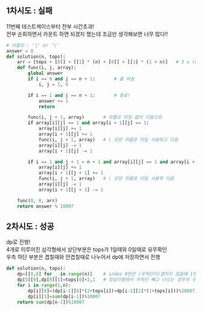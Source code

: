 ## 1차시도  : 실패
11번째 테스트케이스부터 전부 시간초과!<br/> 
전부 순회하면서 카운트 하면 되겠지 했는데
조금만 생각해보면 너무 많다!!
```python
# 마름모 : '|' or '\'
answer = 0
def solution(n, tops):
    arr = [tops + [0]] + [[1] * (n) + [0]] + [[1] * (1 + n)]   # 3 x (n+1) 리스트
    def func(i, j, array):
        global answer
        if i == 0 and j == n + 1:       # 줄 바꿈
            i, j = 1, 0

        if i == 1 and j == n + 1:       # 종료!
            answer += 1
            return

        func(i, j + 1, array)       # 마름모 타일 없이 다음으로 
        if array[i][j] == 1 and array[i + 1][j] == 1:
            array[i][j] += 1
            array[i + 1][j] += 1
            func(i, j + 1, array)   # | 모양 마름모 타일 사용하고 다음
            array[i][j] -= 1
            array[i + 1][j] -= 1

        if i == 1 and j + 1 < n + 1 and array[i][j] == 1 and array[i + 1][j + 1] == 1:
            array[i][j] += 1
            array[i + 1][j + 1] += 1
            func(i, j + 1, array)   # \ 모양 마름모 타일 사용학 다음
            array[i][j] -= 1
            array[i + 1][j + 1] -= 1

    func(0, 0, arr)
    return answer % 10007
```


## 2차시도  : 성공

dp로 진행!<br/> 
4개로 이루어진 삼각형에서 상단부분은 tops가 1일때와 0일때로 유무확인<br/>
우측 하단 부분은 겹칠때와 안겹칠때로 나누어서 dp에 저장하면서 진행

```python
def solution(n, tops):
    dp=[[0,0] for _ in range(n)]    # index 0번은 (우하단이)겹치지 않을때 1번은 겹칠때
    dp[0][0],dp[0][1]=tops[0]+2,1   # 정삼각형에서 우하단 빼고 나오는 경우의 수   
    for i in range(1,n):
        dp[i][0]=(dp[i-1][0]*(2+tops[i])+dp[i-1][1]*(1+tops[i]))%10007
        dp[i][1]=sum(dp[i-1])%10007
    return sum(dp[n-1])%10007
```